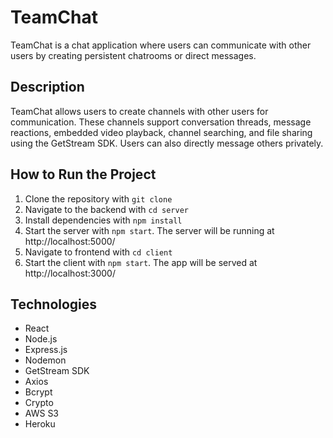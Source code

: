 # TeamChat
TeamChat is a chat application where users can communicate with other users by creating persistent chatrooms or direct messages. 

## Description
TeamChat allows users to create channels with other users for communication. These channels support conversation threads, message reactions, embedded video playback, channel searching, and file sharing using the GetStream SDK. Users can also directly message others privately.

## How to Run the Project
1. Clone the repository with `git clone`
2. Navigate to the backend with `cd server`
3. Install dependencies with `npm install`
4. Start the server with `npm start`. The server will be running at http://localhost:5000/
5. Navigate to frontend with `cd client`
6. Start the client with `npm start`. The app will be served at http://localhost:3000/

## Technologies
- React
- Node.js
- Express.js
- Nodemon
- GetStream SDK
- Axios
- Bcrypt
- Crypto
- AWS S3 
- Heroku
